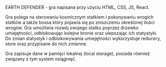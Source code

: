 EARTH DEFENDER - gra napisana przy użyciu HTML, CSS, JS, React.

Gra polega na sterowaniu kosmicznym statkiem i pokonywaniu wrogich statków a także bossa który pojawia się po zniszczeniu określonej ilości wrogów. Gra umożliwia rozwój swojego statku poprzez drzewko umiejętności, odblokowując kolejne bronie oraz ulepszając ich statystyki. Do zmian statystyk i odblokowywania umiejętności wykorzystuje reducery, store oraz przypisane do nich zmienne.

Gra zapisuje dane w pamięci lokalnej (local storage), posiada również związany z tym system osiągnięć.

